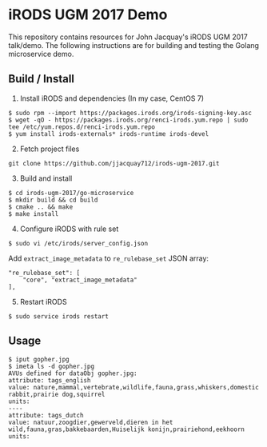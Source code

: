 # iRODS UGM 2017 Demo

This repository contains resources for John Jacquay's iRODS UGM 2017 talk/demo. The following instructions are for building and testing the Golang microservice demo.

## Build / Install

1. Install iRODS and dependencies (In my case, CentOS 7)
```
$ sudo rpm --import https://packages.irods.org/irods-signing-key.asc
$ wget -qO - https://packages.irods.org/renci-irods.yum.repo | sudo tee /etc/yum.repos.d/renci-irods.yum.repo
$ yum install irods-externals* irods-runtime irods-devel
```

2. Fetch project files
```
git clone https://github.com/jjacquay712/irods-ugm-2017.git
```

3. Build and install
```
$ cd irods-ugm-2017/go-microservice
$ mkdir build && cd build
$ cmake .. && make
$ make install
```

4. Configure iRODS with rule set
```
$ sudo vi /etc/irods/server_config.json 
```

Add `extract_image_metadata` to `re_rulebase_set` JSON array:
```
"re_rulebase_set": [
    "core", "extract_image_metadata"
],
```

5. Restart iRODS
```
$ sudo service irods restart
```

## Usage

```
$ iput gopher.jpg
$ imeta ls -d gopher.jpg
AVUs defined for dataObj gopher.jpg:
attribute: tags_english
value: nature,mammal,vertebrate,wildlife,fauna,grass,whiskers,domestic rabbit,prairie dog,squirrel
units: 
----
attribute: tags_dutch
value: natuur,zoogdier,gewerveld,dieren in het wild,fauna,gras,bakkebaarden,Huiselijk konijn,prairiehond,eekhoorn
units: 
```
